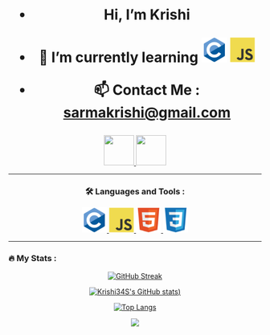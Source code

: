 <h1 align="center">

-  Hi, I’m Krishi

- 🌱 I’m currently learning <img src="https://github.com/devicons/devicon/blob/master/icons/c/c-original.svg" title="Java" alt="C" width="50" height="50"/> <img src="https://github.com/devicons/devicon/blob/master/icons/javascript/javascript-original.svg" title="JavaScript" alt="JavaScript" width="50" height="50"/>

- 📫 Contact Me : sarmakrishi@gmail.com 
</h1>

<div id="badges" align="center">
  <a href="https://www.instagram.com/_notk_/">
    <img src="https://img.icons8.com/clr-gls/344/instagram.png" height="60px" width="60px"/>
  </a>
  <a href="https://twitter.com/sarmakrishi">
    <img src="https://img.icons8.com/color/344/twitter--v2.png" height="60px" width="60px"/>
  </a>
</div>

---

<div align="center">

### :hammer_and_wrench: Languages and Tools :
   <a href="https://github.com/Krishi34S/C-Basics">
  <img src="https://github.com/devicons/devicon/blob/master/icons/c/c-original.svg" title="C" alt="C" width="50px" height="50px"/>
  </a>
		<a href="https://github.com/Krishi34S/Learning-Javascript">  
  <img src="https://github.com/devicons/devicon/blob/master/icons/javascript/javascript-original.svg" title="JavaScript" alt="JavaScript" width="50px" height="50px"/>
</a>
<a href="">
<img src="https://github.com/devicons/devicon/blob/1119b9f84c0290e0f0b38982099a2bd027a48bf1/icons/html5/html5-original.svg" title="HTML5" width="50px" height="50px">
</a>
<a href="https://github.com/Krishi34S/Learning-CSS">
<img src="https://raw.githubusercontent.com/devicons/devicon/1119b9f84c0290e0f0b38982099a2bd027a48bf1/icons/css3/css3-original.svg" height=50px width=50px>
</a>
</div>

---

### :fire: My Stats :
<div id="header" align="center">
	
[![GitHub Streak](https://github-readme-streak-stats.herokuapp.com?user=Krishi34S&theme=dracula&background=000000&border=00D5DD)](https://git.io/streak-stats)


[![Krishi34S's GitHub stats](https://github-readme-stats.vercel.app/api?username=Krishi34S&layout=compact&theme=radical))](https://github.com/Rashob/github-readme-stats)


[![Top Langs](https://github-readme-stats.vercel.app/api/top-langs/?username=Krishi34S&layout=compact&theme=vision-friendly-dark&title=blue)](https://github.com/Rashob/github-readme-stats)

![](https://komarev.com/ghpvc/?username=Krishi34S&color=orange)

</div>

<!---
Krishi34S/Krishi34S is a ✨ special ✨ repository because its `README.md` (this file) appears on your GitHub profile.
You can click the Preview link to take a look at your changes.
--->
